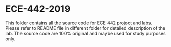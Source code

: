 # ECE-442-2019
This folder contains all the source code for ECE 442 project and labs. 
Please refer to README file in different folder for detailed description of the lab.
The source code are 100% original and maybe used for study purposes only. 

